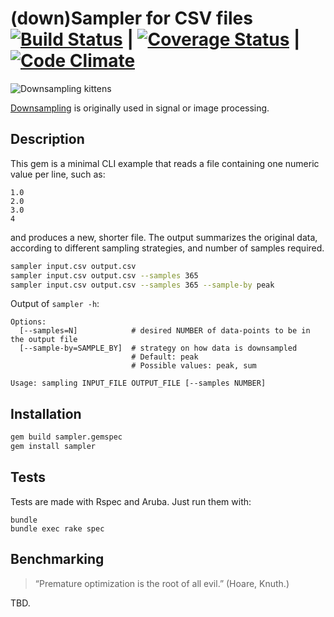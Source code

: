 # (down)Sampler for CSV files [![Build Status](https://travis-ci.org/raviolicode/downsampler.svg?branch=master)](https://travis-ci.org/raviolicode/downsampler) | [![Coverage Status](https://coveralls.io/repos/github/raviolicode/downsampler/badge.svg?branch=master)](https://coveralls.io/github/raviolicode/downsampler?branch=master) | [![Code Climate](https://codeclimate.com/github/raviolicode/downsampler/badges/gpa.svg)](https://codeclimate.com/github/raviolicode/downsampler)

![Downsampling kittens](http://cs.brown.edu/courses/cs143/proj1/cat_hybrid_image_scales.jpg)

[Downsampling](https://en.wikipedia.org/wiki/Decimation_(signal_processing)) is originally used in signal or image processing.


## Description

This gem is a minimal CLI example that reads a file containing one numeric value per line, such as:

```
1.0
2.0
3.0
4
```

and produces a new, shorter file. The output summarizes the original data, according to different sampling strategies, and number of samples required. 


```bash
sampler input.csv output.csv
sampler input.csv output.csv --samples 365
sampler input.csv output.csv --samples 365 --sample-by peak
```

Output of `sampler -h`:

```
Options:
  [--samples=N]            # desired NUMBER of data-points to be in the output file
  [--sample-by=SAMPLE_BY]  # strategy on how data is downsampled
                           # Default: peak
                           # Possible values: peak, sum

Usage: sampling INPUT_FILE OUTPUT_FILE [--samples NUMBER]
```

## Installation

```bash
gem build sampler.gemspec
gem install sampler
```

## Tests

Tests are made with Rspec and Aruba. Just run them with:

```
bundle
bundle exec rake spec
```

## Benchmarking

> “Premature optimization is the root of all evil.” (Hoare, Knuth.)

TBD.

